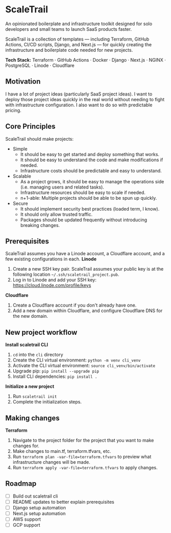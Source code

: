 # ScaleTrail
An opinionated boilerplate and infrastructure toolkit designed for solo developers and small teams to launch SaaS products faster.

ScaleTrail is a collection of templates — including Terraform, GitHub Actions, CI/CD scripts, Django, and Next.js — for quickly creating the infrastructure and boilerplate code needed for new projects.

**Tech Stack:** 
Terraform · GitHub Actions · Docker · Django · Next.js · NGINX · PostgreSQL · Linode · Cloudflare

## Motivation
I have a lot of project ideas (particularly SaaS project ideas). I want to deploy those project ideas quickly in the real world without needing to fight with infrastructure configuration. I also want to do so with predictable pricing.

## Core Principles
ScaleTrail should make projects:
- Simple
    - It should be easy to get started and deploy something that works.
    - It should be easy to understand the code and make modifications if needed.
    - Infrastructure costs should be predictable and easy to understand.
- Scalable
    - As a project grows, it should be easy to manage the operations side (i.e. managing users and related tasks).
    - Infrastructure resources should be easy to scale if needed.
    - n+1-able: Multiple projects should be able to be spun up quickly.
- Secure
    - It should implement security best practices (loaded term, I know).
    - It should only allow trusted traffic.
    - Packages should be updated frequently without introducing breaking changes.

## Prerequisites
ScaleTrail assumes you have a Linode account, a Cloudflare account, and a few existing configurations in each.
**Linode**
1. Create a new SSH key pair. ScaleTrail assumes your public key is at the following location `~/.ssh/scaletrail_project.pub`.
2. Log in to Linode and add your SSH key: https://cloud.linode.com/profile/keys

**Cloudflare**
1. Create a Cloudflare account if you don't already have one.
2. Add a new domain within Cloudflare, and configure Cloudflare DNS for the new domain.

## New project workflow
**Install scaletrail CLI**
1. `cd` into the `cli` directory
2. Create the CLI virtual environment: `python -m venv cli_venv`
3. Activate the CLI virtual environment: `source cli_venv/bin/activate`
4. Upgrade pip: `pip install --upgrade pip`
5. Install CLI dependencies: `pip install .`

**Initialize a new project**
1. Run `scaletrail init`
2. Complete the initialization steps.

## Making changes
**Terraform**
1. Navigate to the project folder for the project that you want to make changes for.
2. Make changes to main.tf, terraform.tfvars, etc.
3. Run `terraform plan -var-file=terraform.tfvars` to preview what infrastructure changes will be made.
4. Run `terraform apply -var-file=terraform.tfvars` to apply changes.

## Roadmap
- [ ] Build out scaletrail cli
- [ ] README updates to better explain prerequisites
- [ ] Django setup automation
- [ ] Next.js setup automation
- [ ] AWS support
- [ ] GCP support